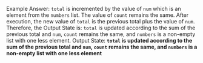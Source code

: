 Example Answer:
`total` is incremented by the value of `num` which is an element from the `numbers` list. The value of `count` remains the same. After execution, the new value of `total` is the previous total plus the value of `num`. Therefore, the Output State is: `total` is updated according to the sum of the previous total and `num`, `count` remains the same, and `numbers` is a non-empty list with one less element.
Output State: **`total` is updated according to the sum of the previous total and `num`, `count` remains the same, and `numbers` is a non-empty list with one less element**